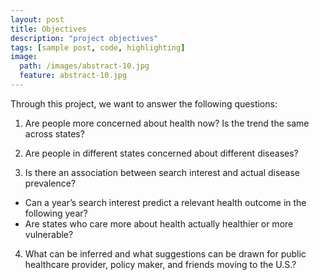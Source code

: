 ```yaml
---
layout: post
title: Objectives
description: "project objectives"
tags: [sample post, code, highlighting]
image:
  path: /images/abstract-10.jpg
  feature: abstract-10.jpg
---
```


Through this project, we want to answer the following questions:
1.  Are people more concerned about health now? Is the trend the same across states?

2.  Are people in different states concerned about different diseases?

3.  Is there an association between search interest and actual disease prevalence? 
- Can a year’s search interest predict a relevant health outcome in the following year? 
- Are states who care more about health actually healthier or more vulnerable?

4.  What can be inferred and what suggestions can be drawn for public healthcare provider, policy maker, and friends moving to the U.S.?
